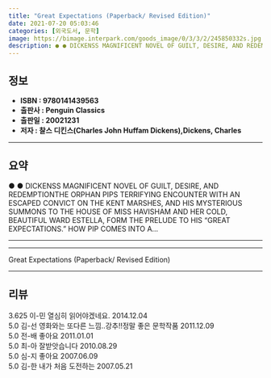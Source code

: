 ```yaml
---
title: "Great Expectations (Paperback/ Revised Edition)"
date: 2021-07-20 05:03:46
categories: [외국도서, 문학]
image: https://bimage.interpark.com/goods_image/0/3/3/2/245850332s.jpg
description: ● ● DICKENSS MAGNIFICENT NOVEL OF GUILT, DESIRE, AND REDEMPTIONTHE ORPHAN PIPS TERRIFYING ENCOUNTER WITH AN ESCAPED CONVICT ON THE KENT MARSHES, AND HIS MYSTE
---
```


## **정보**

- **ISBN : 9780141439563**
- **출판사 : Penguin Classics**
- **출판일 : 20021231**
- **저자 : 찰스 디킨스(Charles John Huffam Dickens),Dickens, Charles**

------



## **요약**

●  ●  DICKENSS MAGNIFICENT NOVEL OF GUILT, DESIRE, AND REDEMPTIONTHE ORPHAN PIPS TERRIFYING ENCOUNTER WITH AN ESCAPED CONVICT ON THE KENT MARSHES, AND HIS MYSTERIOUS SUMMONS TO THE HOUSE OF MISS HAVISHAM AND HER COLD, BEAUTIFUL WARD ESTELLA, FORM THE PRELUDE TO HIS “GREAT EXPECTATIONS.” HOW PIP COMES INTO A... 

------



------


Great Expectations (Paperback/ Revised Edition) 

------


## **리뷰** 

3.625 이-민 열심히 읽어야겠네요. 2014.12.04 <br/>5.0 김-선 영화와는 또다른 느낌..강추!!정말 좋은 문학작품 2011.12.09 <br/>5.0 전-배 좋아요 2011.01.01 <br/>5.0 최-아 잘받앗습니다 2010.08.29 <br/>5.0 심-지 좋아요 2007.06.09 <br/>5.0 김-한 내가 처음 도전하는 2007.05.21 <br/>